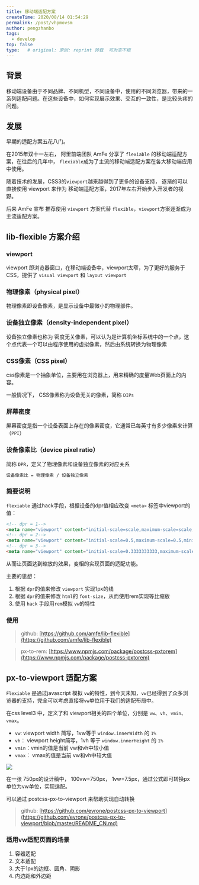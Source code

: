 ```yaml
---
title: 移动端适配方案
createTime: 2020/08/14 01:54:29
permalink: /post/vhpmovsm
author: pengzhanbo
tags:
  - develop
top: false
type:   # original: 原创: reprint 转载  可为空不填
---
```

## 背景

移动端设备由于不同品牌、不同机型，不同设备中，使用的不同浏览器，带来的一系列适配问题。在这些设备中，如何实现展示效果、交互的一致性，是比较头疼的问题。

## 发展

早期的适配方案五花八门。 

在2015年双十一左右， 阿里前端团队 AmFe 分享了 `flexiable` 的移动端适配方案，在往后的几年中， `flexiable`成为了主流的移动端适配方案在各大移动端应用中使用。

随着技术的发展，CSS3的`viewport`越来越得到了更多的设备支持， 逐渐的可以直接使用 viewport 来作为 移动端适配方案，2017年左右开始步入开发者的视野。

后来 AmFe 宣布 推荐使用 `viewport` 方案代替 `flexible`，`viewport`方案逐渐成为主流适配方案。

## lib-flexible 方案介绍

### viewport

viewport 即浏览器窗口，在移动端设备中，viewport太窄，为了更好的服务于CSS，提供了 `visual viewport` 和 `layout viewport`

### 物理像素（physical pixel）

物理像素即设备像素，是显示设备中最微小的物理部件。

### 设备独立像素（density-independent pixel）

设备独立像素也称为 密度无关像素，可以认为是计算机坐标系统中的一个点，这个点代表一个可以由程序使用的虚拟像素，然后由系统转换为物理像素

### CSS像素（CSS pixel）

css像素是一个抽象单位，主要用在浏览器上，用来精确的度量Web页面上的内容。

一般情况下， CSS像素称为设备无关的像素，简称 `DIPs`

### 屏幕密度

屏幕密度是指一个设备表面上存在的像素密度，它通常已每英寸有多少像素来计算（`PPI`）

### 设备像素比（device pixel ratio）

简称 `DPR`，定义了物理像素和设备独立像素的对应关系

```html
设备像素比 = 物理像素 / 设备独立像素
```

### 简要说明

`flexiable` 通过hack手段，根据设备的dpr值相应改变 `<meta>` 标签中viewport的值：

```html
<!-- dpr = 1-->
<meta name="viewport" content="initial-scale=scale,maximum-scale=scale,minimum-scale=scale,user-scalable=no">
<!-- dpr = 2-->
<meta name="viewport" content="initial-scale=0.5,maximum-scale=0.5,minimum-scale=0.5,user-scalable=no">
<!-- dpr = 3-->
<meta name="viewport" content="initial-scale=0.3333333333,maximum-scale=0.3333333333,minimum-scale=0.3333333333,user-scalable=no">
```

从而让页面达到缩放的效果，变相的实现页面的适配功能。

主要的思想：

1. 根据 `dpr`的值来修改 `viewport` 实现1px的线
2. 根据 `dpr`的值来修改 `html`的 `font-size`，从而使用rem实现等比缩放
3. 使用 `hack` 手段用`rem`模拟 `vw`的特性

### 使用

> github: [https://github.com/amfe/lib-flexible](https://github.com/amfe/lib-flexible)
> 

> px-to-rem: [https://www.npmjs.com/package/postcss-pxtorem](https://www.npmjs.com/package/postcss-pxtorem)
> 

## px-to-viewport 适配方案

`Flexiable` 是通过javascript 模拟 `vw`的特性，到今天未知，`vw`已经得到了众多浏览器的支持，完全可以考虑直接将`vw`单位用于我们的适配布局中。

在css level3 中，定义了和 viewport相关的四个单位，分别是 `vw`、`vh`、`vmin`、`vmax`。

- `vw`:  viewport width 简写，1vw等于 `window.innerWidth` 的 `1%`
- `vh`： viewport height简写，1vh 等于 `window.innerHeight` 的 `1%`
- `vmin`：vmin的值是当前 vw和vh中较小值
- `vmax`： vmax的值是当前 vw和vh中较大值

![](/images/viewport.png)

在一张 750px的设计稿中，  100vw=750px， 1vw=7.5px，通过公式即可转换px单位为vw单位，实现适配。

可以通过 postcss-px-to-viewport 来帮助实现自动转换

> github: [https://github.com/evrone/postcss-px-to-viewport](https://github.com/evrone/postcss-px-to-viewport/blob/master/README_CN.md)
> 

### 适用vw适配页面的场景

1. 容器适配
2. 文本适配
3. 大于1px的边框、圆角、阴影
4. 内边距和外边距